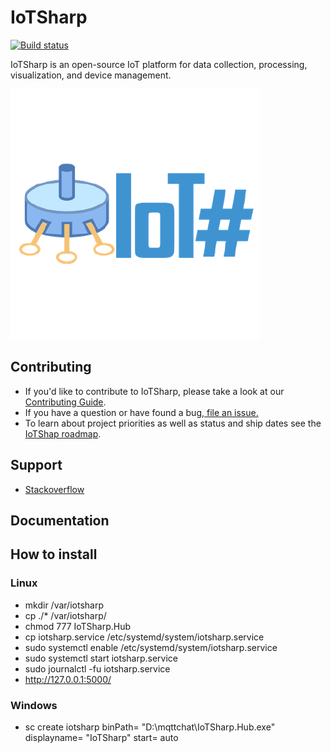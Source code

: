 # IoTSharp 

[![Build status](https://ci.appveyor.com/api/projects/status/lfqpc9lrt99ar74h?svg=true)](https://ci.appveyor.com/project/MaiKeBing/iotsharp)

IoTSharp is an open-source IoT platform for data collection, processing, visualization, and device management.

![IotSharp Logo](doc/img/logo.png)

## Contributing
 - If you'd like to contribute to IoTSharp, please take a look at our [Contributing Guide](contributing.md).
 - If you have a question or have found a bug,[ file an issue.](https://github.com/IoTSharp/IoTSharp/issues)
 - To learn about project priorities as well as status and ship dates see the [IoTShap roadmap](roadmap.md).

## Support

 - [Stackoverflow](http://stackoverflow.com/questions/tagged/iotsharp)

## Documentation

## How to install

### Linux  
 -  mkdir  /var/iotsharp 
 -	cp ./*  /var/iotsharp/
 -	chmod 777 IoTSharp.Hub
 -	cp  iotsharp.service   /etc/systemd/system/iotsharp.service
 -	sudo systemctl enable  /etc/systemd/system/iotsharp.service 
 -	sudo systemctl start  iotsharp.service 
 -	sudo journalctl -fu  iotsharp.service 
 -	http://127.0.0.1:5000/ 

### Windows  
 - sc create iotsharp binPath= "D:\mqttchat\IoTSharp.Hub.exe" displayname= "IoTSharp"  start= auto